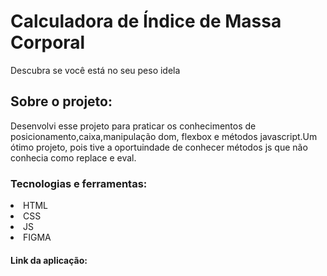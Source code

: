 <h1>Calculadora de Índice de Massa Corporal</h1>
<p>Descubra se você está no seu peso idela</p>

<h2>Sobre o projeto:</h2>
<p>Desenvolvi esse projeto para praticar os conhecimentos de posicionamento,caixa,manipulação dom, flexbox e métodos javascript.Um ótimo projeto, pois tive a oportuindade de conhecer métodos js que não conhecia como replace e eval.

<h3>Tecnologias e ferramentas:</h3>
<li>HTML
<li>CSS
<li>JS
<li>FIGMA

<h4>Link da aplicação:</h4>
<a href=""></a>